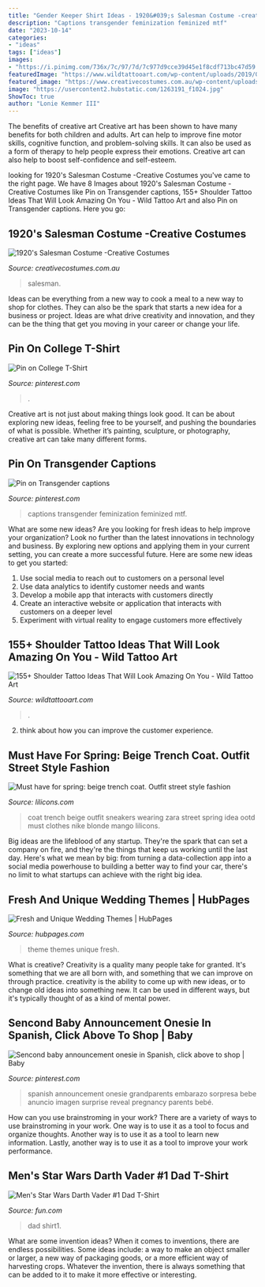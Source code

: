 ```yaml
---
title: "Gender Keeper Shirt Ideas - 1920&#039;s Salesman Costume -creative Costumes"
description: "Captions transgender feminization feminized mtf"
date: "2023-10-14"
categories:
- "ideas"
tags: ["ideas"]
images:
- "https://i.pinimg.com/736x/7c/97/7d/7c977d9cce39d45e1f8cdf713bc47d59.jpg"
featuredImage: "https://www.wildtattooart.com/wp-content/uploads/2019/07/shoulder-tattoos-53.jpg"
featured_image: "https://www.creativecostumes.com.au/wp-content/uploads/2013/06/1920s-Salesman-Costume.jpg"
image: "https://usercontent2.hubstatic.com/1263191_f1024.jpg"
ShowToc: true
author: "Lonie Kemmer III"
---
```



The benefits of creative art
Creative art has been shown to have many benefits for both children and adults. Art can help to improve fine motor skills, cognitive function, and problem-solving skills. It can also be used as a form of therapy to help people express their emotions. Creative art can also help to boost self-confidence and self-esteem.

	

		
looking for 1920&#039;s Salesman Costume -Creative Costumes you've came to the right page. We have 8 Images about 1920&#039;s Salesman Costume -Creative Costumes like Pin on Transgender captions, 155+ Shoulder Tattoo Ideas That Will Look Amazing On You - Wild Tattoo Art and also Pin on Transgender captions. Here you go:
		
    
## 1920&#039;s Salesman Costume -Creative Costumes

<img loading=lazy src="https://www.creativecostumes.com.au/wp-content/uploads/2013/06/1920s-Salesman-Costume.jpg" onerror="this.onerror=null;this.src='https://tse4.mm.bing.net/th?id=OIP.MRwP18ArjK-0FyUVNVuNBQHaLd&amp;pid=15.1';" alt="1920&#039;s Salesman Costume -Creative Costumes">

_Source: creativecostumes.com.au_

>salesman. 

	

Ideas can be everything from a new way to cook a meal to a new way to shop for clothes. They can also be the spark that starts a new idea for a business or project. Ideas are what drive creativity and innovation, and they can be the thing that get you moving in your career or change your life.

    
## Pin On College T-Shirt

<img loading=lazy src="https://i.pinimg.com/736x/40/d2/83/40d2839e6b5dd9fd1f159bca64500b35.jpg" onerror="this.onerror=null;this.src='https://tse3.mm.bing.net/th?id=OIP.tKWzbVjFzr5F1OuGeI8usQHaJ3&amp;pid=15.1';" alt="Pin on College T-Shirt">

_Source: pinterest.com_

>. 

	

Creative art is not just about making things look good. It can be about exploring new ideas, feeling free to be yourself, and pushing the boundaries of what is possible. Whether it’s painting, sculpture, or photography, creative art can take many different forms.

    
## Pin On Transgender Captions

<img loading=lazy src="https://i.pinimg.com/736x/b7/db/95/b7db954cb496fef1e3b5cdd2609672a1.jpg" onerror="this.onerror=null;this.src='https://tse4.mm.bing.net/th?id=OIP.eSNExLOiS0I6RyNjin4DBQHaGR&amp;pid=15.1';" alt="Pin on Transgender captions">

_Source: pinterest.com_

>captions transgender feminization feminized mtf. 

	

What are some new ideas?
Are you looking for fresh ideas to help improve your organization? Look no further than the latest innovations in technology and business. By exploring new options and applying them in your current setting, you can create a more successful future. Here are some new ideas to get you started: 
1. Use social media to reach out to customers on a personal level 
2. Use data analytics to identify customer needs and wants 
3. Develop a mobile app that interacts with customers directly 
4. Create an interactive website or application that interacts with customers on a deeper level 
5. Experiment with virtual reality to engage customers more effectively 

    
## 155+ Shoulder Tattoo Ideas That Will Look Amazing On You - Wild Tattoo Art

<img loading=lazy src="https://www.wildtattooart.com/wp-content/uploads/2019/07/shoulder-tattoos-53.jpg" onerror="this.onerror=null;this.src='https://tse2.mm.bing.net/th?id=OIP.O0twWkap89ci4Fvs5V_5fAHaJ4&amp;pid=15.1';" alt="155+ Shoulder Tattoo Ideas That Will Look Amazing On You - Wild Tattoo Art">

_Source: wildtattooart.com_

>. 

	

2. think about how you can improve the customer experience.

    
## Must Have For Spring: Beige Trench Coat. Outfit Street Style Fashion

<img loading=lazy src="https://i0.wp.com/lilicons.com/wp-content/uploads/2017/02/beige-trench-coat-zara-white-sneakers-ootd-street-style-fashion-tumblr-girl-blonde-bloger-clothes.jpg?resize=1000%2C1500" onerror="this.onerror=null;this.src='https://tse2.mm.bing.net/th?id=OIP.9B2EwZCqM64TY9peeyqZPwHaLH&amp;pid=15.1';" alt="Must have for spring: beige trench coat. Outfit street style fashion">

_Source: lilicons.com_

>coat trench beige outfit sneakers wearing zara street spring idea ootd must clothes nike blonde mango lilicons. 

	

Big ideas are the lifeblood of any startup. They're the spark that can set a company on fire, and they're the things that keep us working until the last day. Here's what we mean by big: from turning a data-collection app into a social media powerhouse to building a better way to find your car, there's no limit to what startups can achieve with the right big idea.

    
## Fresh And Unique Wedding Themes | HubPages

<img loading=lazy src="https://usercontent2.hubstatic.com/1263191_f1024.jpg" onerror="this.onerror=null;this.src='https://tse2.mm.bing.net/th?id=OIP.HR5ld8VsVyHzhmplEvsq9QHaLH&amp;pid=15.1';" alt="Fresh and Unique Wedding Themes | HubPages">

_Source: hubpages.com_

>theme themes unique fresh. 

	

What is creative?
Creativity is a quality many people take for granted. It's something that we are all born with, and something that we can improve on through practice. creativity is the ability to come up with new ideas, or to change old ideas into something new. It can be used in different ways, but it's typically thought of as a kind of mental power.

    
## Sencond Baby Announcement Onesie In Spanish, Click Above To Shop | Baby

<img loading=lazy src="https://i.pinimg.com/736x/7c/97/7d/7c977d9cce39d45e1f8cdf713bc47d59.jpg" onerror="this.onerror=null;this.src='https://tse2.mm.bing.net/th?id=OIP.6LCRKM_1ofZhk8K8-0K2zgHaLs&amp;pid=15.1';" alt="Sencond baby announcement onesie in Spanish, click above to shop | Baby">

_Source: pinterest.com_

>spanish announcement onesie grandparents embarazo sorpresa bebe anuncio imagen surprise reveal pregnancy parents bebé. 

	

How can you use brainstroming in your work?
There are a variety of ways to use brainstroming in your work. One way is to use it as a tool to focus and organize thoughts. Another way is to use it as a tool to learn new information. Lastly, another way is to use it as a tool to improve your work performance.

    
## Men&#039;s Star Wars Darth Vader #1 Dad T-Shirt

<img loading=lazy src="https://images.fun.com/products/26675/2-1-75976/darth-vader-1-dad-mens-t-shirt1.jpg" onerror="this.onerror=null;this.src='https://tse1.mm.bing.net/th?id=OIP.DNYRxT5adE3N9E1zZNesBgHaKl&amp;pid=15.1';" alt="Men&#039;s Star Wars Darth Vader #1 Dad T-Shirt">

_Source: fun.com_

>dad shirt1. 

	

What are some invention ideas?
When it comes to inventions, there are endless possibilities. Some ideas include: a way to make an object smaller or larger, a new way of packaging goods, or a more efficient way of harvesting crops. Whatever the invention, there is always something that can be added to it to make it more effective or interesting.

